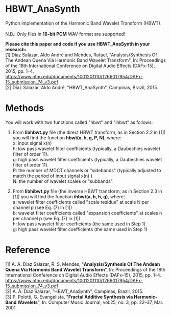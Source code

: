 # HBWT_AnaSynth
Python implementation of the Harmonic Band Wavelet Transform (HBWT).<br /><br />
N.B.: Only files in **16-bit PCM** WAV format are supported!

**Please cite this paper and code if you use HBWT_AnaSynth in your research:**<br />
[1] Díaz Salazar, Aldo André and Mendes, Rafael, "Analysis/Synthesis Of The Andean Quena Via Harmonic Band Wavelet Transform", In: Proceedings of the 18th International Conference on Digital Audio Effects (DAFx-15), 2015, pp. 1–4.<br />
https://www.ntnu.edu/documents/1001201110/1266017954/DAFx-15_submission_74_v3.pdf
<br />
[2] Díaz Salazar, Aldo André, "HBWT_AnaSynth", Campinas, Brazil, 2015.

# Methods
You will work with two functions called "hbwt" and "ihbwt" as follows:

1. From **libhbwt.py** file (the direct HBWT transform, as in Section 2.2 in [1]) you will find the function **hbwt(x, h, g, P, N)**, where:<br />
x: input signal x(n)<br />
h: low pass wavelet filter coefficients (typically, a Daubechies wavelet filter of order 11).<br />
g: high pass wavelet filter coefficients (typically, a Daubechies wavelet filter of order 11).<br />
P: the number of MDCT channels or "sidebands" (typically adjusted to match the period of input signal x(n) )<br />
N: the number of wavelet scales or "subbands".<br />

2. From **libhibwt.py** file (the inverse HBWT transform, as in Section 2.3 in [1]) you will find the function **ihbwt(a, b, h, g)**, where:<br />
a: wavelet filter coefficients called "scale residue" at scale N per channel p (see Eq. (7) in [1])<br />
b: wavelet filter coefficients called "expansion coefficients" at scales n per channel p (see Eq. (7) in [1])<br />
h: low pass wavelet filter coefficients (the same used in Step 1).<br />
g: high pass wavelet filter coefficients (the same used in Step 1)<br />

# Reference
[1] A. A. Díaz Salazar, R. S. Mendes, "**Analysis/Synthesis Of The Andean Quena Via Harmonic Band Wavelet Transform**", In: Proceedings of the 18th International Conference on Digital Audio Effects (DAFx-15), 2015, pp. 1–4.<br />
https://www.ntnu.edu/documents/1001201110/1266017954/DAFx-15_submission_74_v3.pdf <br />
[2] A. A. Díaz Salazar, "HBWT_AnaSynth", Campinas, Brazil, 2015. <br />
[3] P. Polotti, G. Evangelista, "**Fractal Additive Synthesis via Harmonic-Band Wavelets**", In: Computer Music Journal, vol.25, no. 3, pp. 22–37, Mar. 2001.
